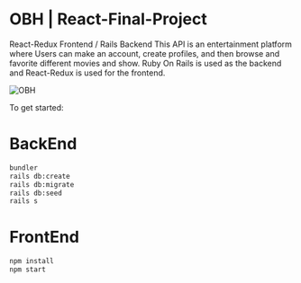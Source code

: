 # OBH | React-Final-Project
React-Redux Frontend / Rails Backend
This API is an entertainment platform where Users can make an account, create profiles, and then browse and favorite different movies and show. Ruby On Rails is used as the backend and React-Redux is used for the frontend.

![OBH](https://user-images.githubusercontent.com/70528966/183218717-976c0bd9-e17d-4d6d-993d-325b71b0d578.png)

To get started:


# BackEnd
```bash
bundler
rails db:create
rails db:migrate
rails db:seed
rails s
```
# FrontEnd
```bash
npm install
npm start
```
